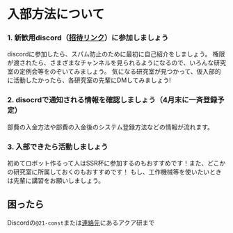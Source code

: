 # 入部方法について

### 1. 新歓用discord（[招待リンク](https://discord.gg/2HVymfejmm)）に参加しましょう
discordに参加したら、スパム防止のために最初に自己紹介をしましょう。
権限が渡されたら、さまざまなチャンネルを見られるようになるので、いろんな研究室の定例会等をのぞいてみましょう。
気になる研究室が見つかって、仮入部的に活動したかったら、各研究室の先輩にDMしてみましょう!

### 2. disocrdで通知される情報を確認しましょう（4月末に一斉登録予定）
部費の入金方法や部費の入金後のシステム登録方法などの情報が流れます。

### 3. 入部できたら活動しましょう
初めてロボット作るって人はSSR杯に参加するのもおすすめです！また、どこかの研究室に所属しておくのもおすすめです！
もし、工作機械等を使いたいときは先輩に講習をお願いしましょう。

## 困ったら

Discordの`@21-const`または[連絡先](./00-title-page.md#連絡先等)にあるアクア研まで
